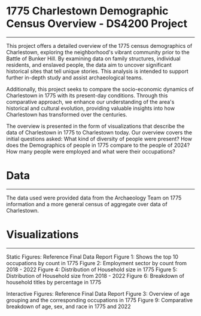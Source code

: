 # 1775 Charlestown Demographic Census Overview - DS4200 Project
____________________________________________________________________________
 
This project offers a detailed overview of the 1775 census demographics of Charlestown, exploring the neighborhood's vibrant community prior to the Battle of Bunker Hill. By examining data on family structures, individual residents, and enslaved people, the data aim to uncover significant historical sites that tell unique stories. This analysis is intended to support further in-depth study and assist archaeological teams.

Additionally, this project seeks to compare the socio-economic dynamics of Charlestown in 1775 with its present-day conditions. Through this comparative approach, we enhance our understanding of the area's historical and cultural evolution, providing valuable insights into how Charlestown has transformed over the centuries.

The overview is presented in the form of visualizations that describe the data of Charlestown in 1775 to Charlestown today.
Our overview covers the initial questions asked:
What kind of diversity of people were present?
How does the Demographics of people in 1775 compare to the people of 2024?
How many people were employed and what were their occupations?

# Data
____________________________________________________________________________

The data used were provided data from the Archaeology Team on 1775 information and a more general census of aggregate over data of Charlestown.

# Visualizations
____________________________________________________________________________

Static Figures: Reference Final Data Report 
Figure 1: Shows the top 10 occupations by count in 1775
Figure 2: Employment sector by count from 2018 - 2022
Figure 4: Distribution of Household size in 1775
Figure 5: Distribution of Household size from 2018 - 2022
Figure 6: Breakdown of household titles by percentage in 1775


Interactive Figures: Reference Final Data Report
Figure 3: Overview of age grouping and the corresponding occupations in 1775
Figure 9: Comparative breakdown of age, sex, and race in 1775 and 2022


